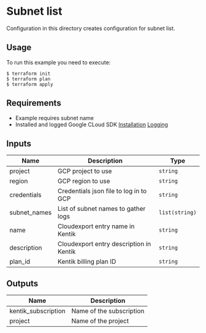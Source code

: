 # Subnet list

Configuration in this directory creates configuration for subnet list.

## Usage

To run this example you need to execute:
```
$ terraform init
$ terraform plan
$ terraform apply
```

## Requirements

* Example requires subnet name
* Installed and logged Google CLoud SDK [Installation](https://cloud.google.com/sdk/docs/install) [Logging](https://cloud.google.com/sdk/gcloud/reference/auth/activate-service-account)

## Inputs

| Name | Description | Type |
|------|-------------|------|
| project | GCP project to use| `string` |
| region | GCP region to use | `string` |
| credentials | Credentials json file to log in to GCP | `string` |
| subnet_names | List of subnet names to gather logs | `list(string)` |
| name | Cloudexport entry name in Kentik | `string` |
| description | Cloudexport entry description in Kentik | `string` |
| plan\_id | Kentik billing plan ID | `string` |

## Outputs

| Name | Description |
|------|-------------|
| kentik_subscription | Name of the subscription |
| project | Name of the project |